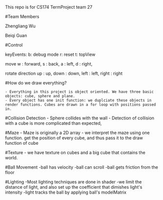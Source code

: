 This repo is for CS174 TermProject  team 27

#Team Members

Zhengliang Wu

Beiqi Guan

#Control

keyEvents:
b: debug mode
r: reset
t: topView

move
w  : forward,
s   : back,
a   : left,
d   : right,

rotate direction
up : up,
down : down,
left : left,
right : right




#How do we draw everything?

	- Everything in this project is object oriented. We have three basic objects: cube, sphere and plane.
	- Every object has one init function: we duplciate these objects in render functions. Cubes are drawn in a for loop with positions passed in.

#Collision Detection
	- Sphere collides with the wall
	- Detection of collision with a cube is more complicated than expected,

#Maze
	- Maze is originally a 2D array
	- we interpret the maze using one function. get the position of every cube, and thus pass it to the draw function of cube

#Texture
	- we have texture on cubes and a big cube that contains the world.

#Ball Movement
	-ball has velocity
	-ball can scroll
	-ball gets friction from the floor

#Lighting
	-Most lighting techniques are done in shader
	-we limit the distance of light, and also set up the coefficient that dimishes light's intensity
	-light tracks the ball by applying ball's modelMatrix


